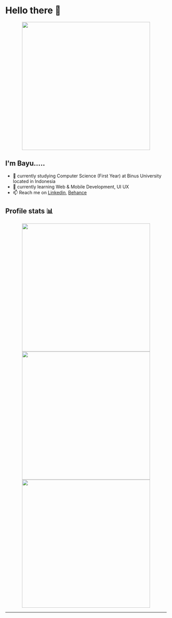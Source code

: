# Hello there 👋


<p align="center">
  <img width="400" src="https://media.giphy.com/media/12mRllHWXpt4M8/giphy.gif">
</p>

## I'm Bayu.....

- 🔭 currently studying Computer Science (First Year) at Binus University located in Indonesia
- 🌱 currently learning Web & Mobile Development, UI UX
- 📫 Reach me on [Linkedin](https://www.linkedin.com/in/bayu-ferdiman), [Behance](https://www.behance.net/bayuferdiman)


## Profile stats 📊

<div align="center">
    <img width="400" src="https://github-readme-streak-stats.herokuapp.com/?user=frdmn12&theme=dark">
    <img width="400" src="https://github-readme-stats.vercel.app/api?username=frdmn12&theme=dark">
</div>
<div align="center">
    <img width="400" src="https://github-readme-stats.vercel.app/api/top-langs/?username=frdmn12&layout=compact&theme=dark">
</div>

--------
